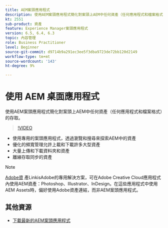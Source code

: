```yaml
---
title: AEM案頭應用程式
description: 使用AEM案頭應用程式簡化對案頭上AEM中任何資產（任何應用程式和檔案格式）的存取。
kt: 2551
sub-product: 資產
feature: Experience Manager案頭應用程式
version: 6.5, 6.4, 6.3
topic: 內容管理
role: Business Practitioner
level: Beginner
source-git-commit: d9714b9a291ec3ee5f3dba9723de72bb120d2149
workflow-type: tm+mt
source-wordcount: '143'
ht-degree: 9%

---
```



# 使用 AEM 桌面應用程式

使用AEM案頭應用程式簡化對案頭上AEM中任何資產（任何應用程式和檔案格式）的存取。

>[!VIDEO](https://video.tv.adobe.com/v/28868/?quality=12&learn=on)

+ 使用專用的案頭應用程式，透過瀏覽和搜尋來探索AEM中的資產
+ 優化的頻寬管理允許上載和下載許多大型資產
+ 大量上傳和下載資料夾和資產
+ 離線存取同步的資產

>[!NOTE]
>
> [Adobe資](./adobe-asset-link.md) 產LinkisAdobe的專用解決方案，可在Adobe Creative Cloud應用程式內使用AEM資產：Photoshop、Illustrator、InDesign。在這些應用程式中使用AEM Assets時，偏好使用Adobe資產連結，而非AEM案頭應用程式。

## 其他資源

+ [下載最新的AEM案頭應用程式](https://docs.adobe.com/content/help/zh-Hant/experience-manager-desktop-app/using/release-notes.html)
